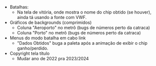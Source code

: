 - Batalhas:
  - Na tela de vitória, onde mostra o nome do chip obtido (se houver), ainda tá usando a fonte com VWF.
- Gráficos de backgrounds (comprimidos)
  - Coluna "Aeroporto" no metrô (bugs de números perto da catraca)
  - Coluna "Porto" no metrô (bugs de números perto da catraca)
- Menus do modo batalha em cabo link
  - "Dados Obtidos" buga a paleta após a animação de exibir o chip ganho/perdido.
- Copyright tela título
  - Mudar ano de 2022 pra 2023/2024